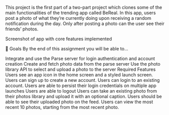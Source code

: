 This project is the first part of a two-part project which clones some of the main functionalities of the trending app called BeReal. 
In this app, users post a photo of what they’re currently doing upon receiving a random notification during the day. 
Only after posting a photo can the user see their friends’ photos.

Screenshot of app with core features implemented

🎯 Goals
By the end of this assignment you will be able to...

Integrate and use the Parse server for login authentication and account creation
Create and fetch photo data from the parse server
Use the photo library API to select and upload a photo to the server
Required Features
Users see an app icon in the home screen and a styled launch screen.
Users can sign up to create a new account.
 Users can login to an existing account.
Users are able to persist their login credentials on multiple app launches
Users are able to logout
 Users can take an existing photo from their photos library and upload it with an optional caption.
Users should be able to see their uploaded photo on the feed.
Users can view the most recent 10 photos, starting from the most recent photo.
